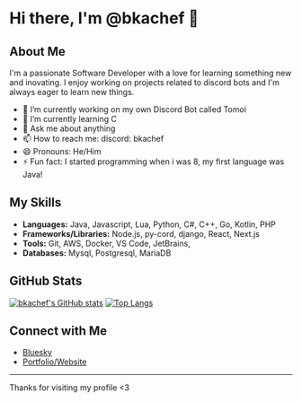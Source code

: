 # Hi there, I'm @bkachef 👋

## About Me

I'm a passionate Software Developer with a love for learning something new and inovating. I enjoy working on projects related to discord bots and I'm always eager to learn new things.

- 🔭 I’m currently working on my own Discord Bot called Tomoi
- 🌱 I’m currently learning C
- 💬 Ask me about anything
- 📫 How to reach me: discord: bkachef
- 😄 Pronouns: He/Him
- ⚡ Fun fact: I started programming when i was 8, my first language was Java!

## My Skills

- **Languages:** Java, Javascript, Lua, Python, C#, C++, Go, Kotlin, PHP
- **Frameworks/Libraries:** Node.js, py-cord, django, React, Next.js
- **Tools:** Git, AWS, Docker, VS Code, JetBrains,
- **Databases:** Mysql, Postgresql, MariaDB

## GitHub Stats

[![bkachef's GitHub stats](https://github-readme-stats.vercel.app/api?username=bkachef&show_icons=true&theme=radical)](https://github.com/anuraghazra/github-readme-stats)
[![Top Langs](https://github-readme-stats.vercel.app/api/top-langs/?username=bkachef&layout=compact&theme=radical)](https://github.com/anuraghazra/github-readme-stats)

## Connect with Me

- [Bluesky](https://bsky.app/profile/bkachef.me)
- [Portfolio/Website](https://bkachef.me)

---

Thanks for visiting my profile <3
